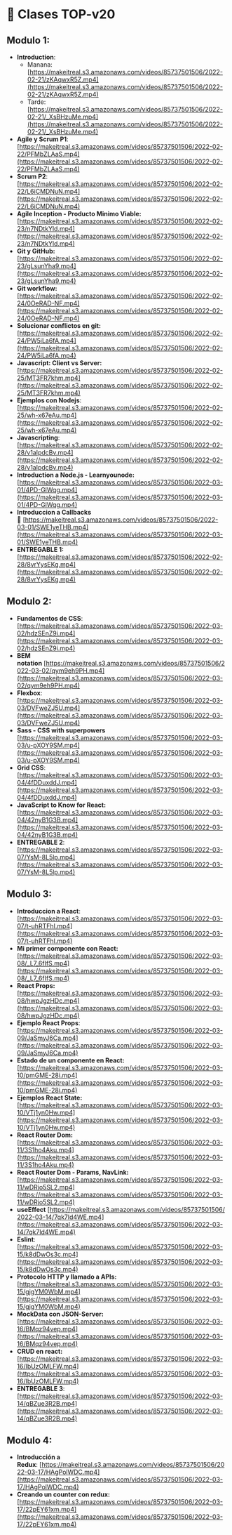 # 🎥 Clases TOP-v20

## Modulo 1:
- **Introduction**:
    - Manana: [https://makeitreal.s3.amazonaws.com/videos/85737501506/2022-02-21/zKAqwxR5Z.mp4](https://makeitreal.s3.amazonaws.com/videos/85737501506/2022-02-21/zKAqwxR5Z.mp4)
    - Tarde: [https://makeitreal.s3.amazonaws.com/videos/85737501506/2022-02-21/_XsBHzuMe.mp4](https://makeitreal.s3.amazonaws.com/videos/85737501506/2022-02-21/_XsBHzuMe.mp4)
- **Agile y Scrum P1**: [https://makeitreal.s3.amazonaws.com/videos/85737501506/2022-02-22/PFMbZLAaS.mp4](https://makeitreal.s3.amazonaws.com/videos/85737501506/2022-02-22/PFMbZLAaS.mp4)
- **Scrum P2**: [https://makeitreal.s3.amazonaws.com/videos/85737501506/2022-02-22/L6iCMDNuN.mp4](https://makeitreal.s3.amazonaws.com/videos/85737501506/2022-02-22/L6iCMDNuN.mp4)
- **Agile Inception - Producto Minimo Viable:** [https://makeitreal.s3.amazonaws.com/videos/85737501506/2022-02-23/n7NDtkYld.mp4](https://makeitreal.s3.amazonaws.com/videos/85737501506/2022-02-23/n7NDtkYld.mp4)
- **Git y GitHub:** [https://makeitreal.s3.amazonaws.com/videos/85737501506/2022-02-23/gLsunYha9.mp4](https://makeitreal.s3.amazonaws.com/videos/85737501506/2022-02-23/gLsunYha9.mp4)
- **Git workflow:** [https://makeitreal.s3.amazonaws.com/videos/85737501506/2022-02-24/0OeRAD-NF.mp4](https://makeitreal.s3.amazonaws.com/videos/85737501506/2022-02-24/0OeRAD-NF.mp4)
- **Solucionar conflictos en git:** [https://makeitreal.s3.amazonaws.com/videos/85737501506/2022-02-24/PW5iLa6fA.mp4](https://makeitreal.s3.amazonaws.com/videos/85737501506/2022-02-24/PW5iLa6fA.mp4)
- **Javascript: Client vs Server:** [https://makeitreal.s3.amazonaws.com/videos/85737501506/2022-02-25/MT3FR7khm.mp4](https://makeitreal.s3.amazonaws.com/videos/85737501506/2022-02-25/MT3FR7khm.mp4)
- **Ejemplos con Nodejs**: [https://makeitreal.s3.amazonaws.com/videos/85737501506/2022-02-25/wh-x67eAu.mp4](https://makeitreal.s3.amazonaws.com/videos/85737501506/2022-02-25/wh-x67eAu.mp4)
- **Javascripting**: [https://makeitreal.s3.amazonaws.com/videos/85737501506/2022-02-28/v1aIpdcBv.mp4](https://makeitreal.s3.amazonaws.com/videos/85737501506/2022-02-28/v1aIpdcBv.mp4)
- **Introduction a Node.js - Learnyounode:** [https://makeitreal.s3.amazonaws.com/videos/85737501506/2022-03-01/4PD-GlWqg.mp4](https://makeitreal.s3.amazonaws.com/videos/85737501506/2022-03-01/4PD-GlWqg.mp4)
- **Introduccion a Callbacks** 🤯 [https://makeitreal.s3.amazonaws.com/videos/85737501506/2022-03-01/SWE1yeTHB.mp4](https://makeitreal.s3.amazonaws.com/videos/85737501506/2022-03-01/SWE1yeTHB.mp4)
- **ENTREGABLE 1:** [https://makeitreal.s3.amazonaws.com/videos/85737501506/2022-02-28/8vrYysEKg.mp4](https://makeitreal.s3.amazonaws.com/videos/85737501506/2022-02-28/8vrYysEKg.mp4)

## Modulo 2:

- **Fundamentos de CSS**: [https://makeitreal.s3.amazonaws.com/videos/85737501506/2022-03-02/hdzSEnZ9i.mp4](https://makeitreal.s3.amazonaws.com/videos/85737501506/2022-03-02/hdzSEnZ9i.mp4)
- **BEM notation** [https://makeitreal.s3.amazonaws.com/videos/85737501506/2022-03-02/qym9eh9PH.mp4](https://makeitreal.s3.amazonaws.com/videos/85737501506/2022-03-02/qym9eh9PH.mp4)
- **Flexbox**: [https://makeitreal.s3.amazonaws.com/videos/85737501506/2022-03-03/DVFweZJ5U.mp4](https://makeitreal.s3.amazonaws.com/videos/85737501506/2022-03-03/DVFweZJ5U.mp4)
- **Sass - CSS with superpowers** [https://makeitreal.s3.amazonaws.com/videos/85737501506/2022-03-03/u-pXOY9SM.mp4](https://makeitreal.s3.amazonaws.com/videos/85737501506/2022-03-03/u-pXOY9SM.mp4)
- **Grid CSS**: [https://makeitreal.s3.amazonaws.com/videos/85737501506/2022-03-04/4fDDuxddJ.mp4](https://makeitreal.s3.amazonaws.com/videos/85737501506/2022-03-04/4fDDuxddJ.mp4)
- **JavaScript to Know for React:** [https://makeitreal.s3.amazonaws.com/videos/85737501506/2022-03-04/42nyB1G3B.mp4](https://makeitreal.s3.amazonaws.com/videos/85737501506/2022-03-04/42nyB1G3B.mp4)
- **ENTREGABLE 2**: [https://makeitreal.s3.amazonaws.com/videos/85737501506/2022-03-07/YsM-8L5lp.mp4](https://makeitreal.s3.amazonaws.com/videos/85737501506/2022-03-07/YsM-8L5lp.mp4)

## Modulo 3:

- **Introduccion a React**: [https://makeitreal.s3.amazonaws.com/videos/85737501506/2022-03-07/t-uhRTFhI.mp4](https://makeitreal.s3.amazonaws.com/videos/85737501506/2022-03-07/t-uhRTFhI.mp4)
- **Mi primer componente con React:** [https://makeitreal.s3.amazonaws.com/videos/85737501506/2022-03-08/_L7_6fIfS.mp4](https://makeitreal.s3.amazonaws.com/videos/85737501506/2022-03-08/_L7_6fIfS.mp4)
- **React Props:** [https://makeitreal.s3.amazonaws.com/videos/85737501506/2022-03-08/hwpJgzHDc.mp4](https://makeitreal.s3.amazonaws.com/videos/85737501506/2022-03-08/hwpJgzHDc.mp4)
- **Ejemplo React Props**: [https://makeitreal.s3.amazonaws.com/videos/85737501506/2022-03-09/JaSmyJ6Ca.mp4](https://makeitreal.s3.amazonaws.com/videos/85737501506/2022-03-09/JaSmyJ6Ca.mp4)
- **Estado de un componente en React:** [https://makeitreal.s3.amazonaws.com/videos/85737501506/2022-03-10/pmGME-28i.mp4](https://makeitreal.s3.amazonaws.com/videos/85737501506/2022-03-10/pmGME-28i.mp4)
- **Ejemplos React State:** [https://makeitreal.s3.amazonaws.com/videos/85737501506/2022-03-10/VTj1yn0Hw.mp4](https://makeitreal.s3.amazonaws.com/videos/85737501506/2022-03-10/VTj1yn0Hw.mp4)
- **React Router Dom:** [https://makeitreal.s3.amazonaws.com/videos/85737501506/2022-03-11/3S1ho4Aku.mp4](https://makeitreal.s3.amazonaws.com/videos/85737501506/2022-03-11/3S1ho4Aku.mp4)
- **React Router Dom - Params, NavLink:** [https://makeitreal.s3.amazonaws.com/videos/85737501506/2022-03-11/wDRjo5SL2.mp4](https://makeitreal.s3.amazonaws.com/videos/85737501506/2022-03-11/wDRjo5SL2.mp4)
- **useEffect** [https://makeitreal.s3.amazonaws.com/videos/85737501506/2022-03-14/7qk7ld4WE.mp4](https://makeitreal.s3.amazonaws.com/videos/85737501506/2022-03-14/7qk7ld4WE.mp4)
- **Eslint**: [https://makeitreal.s3.amazonaws.com/videos/85737501506/2022-03-15/k8dDwOs3c.mp4](https://makeitreal.s3.amazonaws.com/videos/85737501506/2022-03-15/k8dDwOs3c.mp4)
- **Protocolo HTTP y llamado a APIs:** [https://makeitreal.s3.amazonaws.com/videos/85737501506/2022-03-15/gjgYM0WbM.mp4](https://makeitreal.s3.amazonaws.com/videos/85737501506/2022-03-15/gjgYM0WbM.mp4)
- **MockData con JSON-Server:** [https://makeitreal.s3.amazonaws.com/videos/85737501506/2022-03-16/BMqz94vep.mp4](https://makeitreal.s3.amazonaws.com/videos/85737501506/2022-03-16/BMqz94vep.mp4)
- **CRUD en react:** [https://makeitreal.s3.amazonaws.com/videos/85737501506/2022-03-16/IbUzOMLFW.mp4](https://makeitreal.s3.amazonaws.com/videos/85737501506/2022-03-16/IbUzOMLFW.mp4)
- **ENTREGABLE 3**: [https://makeitreal.s3.amazonaws.com/videos/85737501506/2022-03-14/qBZue3R2B.mp4](https://makeitreal.s3.amazonaws.com/videos/85737501506/2022-03-14/qBZue3R2B.mp4)

## Modulo 4:

- **Introducción a Redux**: [https://makeitreal.s3.amazonaws.com/videos/85737501506/2022-03-17/HAgPolWDC.mp4](https://makeitreal.s3.amazonaws.com/videos/85737501506/2022-03-17/HAgPolWDC.mp4)
- **Creando un counter con redux:** [https://makeitreal.s3.amazonaws.com/videos/85737501506/2022-03-17/22pEY61xm.mp4](https://makeitreal.s3.amazonaws.com/videos/85737501506/2022-03-17/22pEY61xm.mp4)
